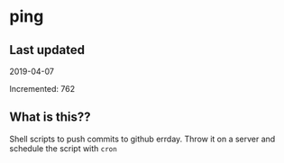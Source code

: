 # ping

## Last updated
2019-04-07

Incremented: 762

## What is this??
Shell scripts to push commits to github errday. Throw it on a server and schedule the script with `cron`
